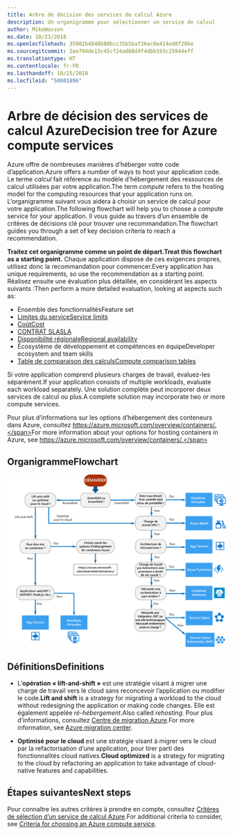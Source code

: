 ```yaml
---
title: Arbre de décision des services de calcul Azure
description: Un organigramme pour sélectionner un service de calcul
author: MikeWasson
ms.date: 10/23/2018
ms.openlocfilehash: 35002b4840b80bcc35b5baf36ec8e414ed8f20be
ms.sourcegitcommit: 2ae794de13c45cf24ad60d4f4dbb193c25944eff
ms.translationtype: HT
ms.contentlocale: fr-FR
ms.lasthandoff: 10/25/2018
ms.locfileid: "50001896"
---
```

# <a name="decision-tree-for-azure-compute-services"></a><span data-ttu-id="bcffa-103">Arbre de décision des services de calcul Azure</span><span class="sxs-lookup"><span data-stu-id="bcffa-103">Decision tree for Azure compute services</span></span>

<span data-ttu-id="bcffa-104">Azure offre de nombreuses manières d’héberger votre code d’application.</span><span class="sxs-lookup"><span data-stu-id="bcffa-104">Azure offers a number of ways to host your application code.</span></span> <span data-ttu-id="bcffa-105">Le terme *calcul* fait référence au modèle d’hébergement des ressources de calcul utilisées par votre application.</span><span class="sxs-lookup"><span data-stu-id="bcffa-105">The term *compute* refers to the hosting model for the computing resources that your application runs on.</span></span> <span data-ttu-id="bcffa-106">L’organigramme suivant vous aidera à choisir un service de calcul pour votre application.</span><span class="sxs-lookup"><span data-stu-id="bcffa-106">The following flowchart will help you to choose a compute service for your application.</span></span> <span data-ttu-id="bcffa-107">Il vous guide au travers d’un ensemble de critères de décisions clé pour trouver une recommandation.</span><span class="sxs-lookup"><span data-stu-id="bcffa-107">The flowchart guides you through a set of key decision criteria to reach a recommendation.</span></span> 

<span data-ttu-id="bcffa-108">**Traitez cet organigramme comme un point de départ.**</span><span class="sxs-lookup"><span data-stu-id="bcffa-108">**Treat this flowchart as a starting point.**</span></span> <span data-ttu-id="bcffa-109">Chaque application dispose de ces exigences propres, utilisez donc la recommandation pour commencer.</span><span class="sxs-lookup"><span data-stu-id="bcffa-109">Every application has unique requirements, so use the recommendation as a starting point.</span></span> <span data-ttu-id="bcffa-110">Réalisez ensuite une évaluation plus détaillée, en considérant les aspects suivants :</span><span class="sxs-lookup"><span data-stu-id="bcffa-110">Then perform a more detailed evaluation, looking at aspects such as:</span></span>
 
- <span data-ttu-id="bcffa-111">Ensemble des fonctionnalités</span><span class="sxs-lookup"><span data-stu-id="bcffa-111">Feature set</span></span>
- [<span data-ttu-id="bcffa-112">Limites du service</span><span class="sxs-lookup"><span data-stu-id="bcffa-112">Service limits</span></span>](/azure/azure-subscription-service-limits)
- [<span data-ttu-id="bcffa-113">Coût</span><span class="sxs-lookup"><span data-stu-id="bcffa-113">Cost</span></span>](https://azure.microsoft.com/pricing/)
- [<span data-ttu-id="bcffa-114">CONTRAT SLA</span><span class="sxs-lookup"><span data-stu-id="bcffa-114">SLA</span></span>](https://azure.microsoft.com/support/legal/sla/)
- [<span data-ttu-id="bcffa-115">Disponibilité régionale</span><span class="sxs-lookup"><span data-stu-id="bcffa-115">Regional availability</span></span>](https://azure.microsoft.com/global-infrastructure/services/)
- <span data-ttu-id="bcffa-116">Écosystème de développement et compétences en équipe</span><span class="sxs-lookup"><span data-stu-id="bcffa-116">Developer ecosystem and team skills</span></span>
- [<span data-ttu-id="bcffa-117">Table de comparaison des calculs</span><span class="sxs-lookup"><span data-stu-id="bcffa-117">Compute comparison tables</span></span>](./compute-comparison.md)

<span data-ttu-id="bcffa-118">Si votre application comprend plusieurs charges de travail, évaluez-les séparément.</span><span class="sxs-lookup"><span data-stu-id="bcffa-118">If your application consists of multiple workloads, evaluate each workload separately.</span></span> <span data-ttu-id="bcffa-119">Une solution complète peut incorporer deux services de calcul ou plus.</span><span class="sxs-lookup"><span data-stu-id="bcffa-119">A complete solution may incorporate two or more compute services.</span></span>

<span data-ttu-id="bcffa-120">Pour plus d’informations sur les options d’hébergement des conteneurs dans Azure, consultez https://azure.microsoft.com/overview/containers/.</span><span class="sxs-lookup"><span data-stu-id="bcffa-120">For more information about your options for hosting containers in Azure, see https://azure.microsoft.com/overview/containers/.</span></span>

## <a name="flowchart"></a><span data-ttu-id="bcffa-121">Organigramme</span><span class="sxs-lookup"><span data-stu-id="bcffa-121">Flowchart</span></span>

![](../images/compute-decision-tree.svg)

## <a name="definitions"></a><span data-ttu-id="bcffa-122">Définitions</span><span class="sxs-lookup"><span data-stu-id="bcffa-122">Definitions</span></span>

- <span data-ttu-id="bcffa-123">L’**opération « lift-and-shift »** est une stratégie visant à migrer une charge de travail vers le cloud sans reconcevoir l’application ou modifier le code.</span><span class="sxs-lookup"><span data-stu-id="bcffa-123">**Lift and shift** is a strategy for migrating a workload to the cloud without redesigning the application or making code changes.</span></span> <span data-ttu-id="bcffa-124">Elle est également appelée *ré-hébergement*.</span><span class="sxs-lookup"><span data-stu-id="bcffa-124">Also called *rehosting*.</span></span> <span data-ttu-id="bcffa-125">Pour plus d’informations, consultez [Centre de migration Azure](https://azure.microsoft.com/migration/).</span><span class="sxs-lookup"><span data-stu-id="bcffa-125">For more information, see [Azure migration center](https://azure.microsoft.com/migration/).</span></span>

- <span data-ttu-id="bcffa-126">**Optimisé pour le cloud** est une stratégie visant à migrer vers le cloud par la refactorisation d’une application, pour tirer parti des fonctionnalités cloud natives.</span><span class="sxs-lookup"><span data-stu-id="bcffa-126">**Cloud optimized** is a strategy for migrating to the cloud by refactoring an application to take advantage of cloud-native features and capabilities.</span></span>

## <a name="next-steps"></a><span data-ttu-id="bcffa-127">Étapes suivantes</span><span class="sxs-lookup"><span data-stu-id="bcffa-127">Next steps</span></span>

<span data-ttu-id="bcffa-128">Pour connaître les autres critères à prendre en compte, consultez [Critères de sélection d’un service de calcul Azure](./compute-comparison.md).</span><span class="sxs-lookup"><span data-stu-id="bcffa-128">For additional criteria to consider, see [Criteria for choosing an Azure compute service](./compute-comparison.md).</span></span>
